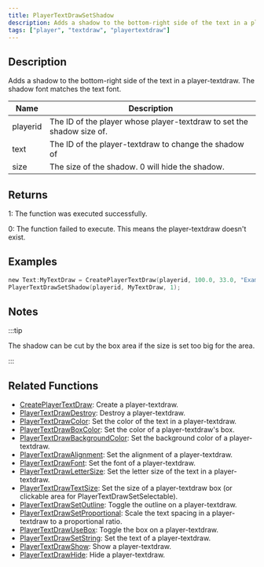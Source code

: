```yaml
---
title: PlayerTextDrawSetShadow
description: Adds a shadow to the bottom-right side of the text in a player-textdraw.
tags: ["player", "textdraw", "playertextdraw"]
---
```


<VersionWarn name='feature (player-textdraws)' version='SA-MP 0.3e' />

## Description

Adds a shadow to the bottom-right side of the text in a player-textdraw. The shadow font matches the text font.

| Name     | Description                                                           |
| -------- | --------------------------------------------------------------------- |
| playerid | The ID of the player whose player-textdraw to set the shadow size of. |
| text     | The ID of the player-textdraw to change the shadow of                 |
| size     | The size of the shadow. 0 will hide the shadow.                       |

## Returns

1: The function was executed successfully.

0: The function failed to execute. This means the player-textdraw doesn't exist.

## Examples

```c
new Text:MyTextDraw = CreatePlayerTextDraw(playerid, 100.0, 33.0, "Example Text");
PlayerTextDrawSetShadow(playerid, MyTextDraw, 1);
```

## Notes

:::tip

The shadow can be cut by the box area if the size is set too big for the area.

:::

## Related Functions

- [CreatePlayerTextDraw](CreatePlayerTextDraw.md): Create a player-textdraw.
- [PlayerTextDrawDestroy](PlayerTextDrawDestroy.md): Destroy a player-textdraw.
- [PlayerTextDrawColor](PlayerTextDrawColor.md): Set the color of the text in a player-textdraw.
- [PlayerTextDrawBoxColor](PlayerTextDrawBoxColor.md): Set the color of a player-textdraw's box.
- [PlayerTextDrawBackgroundColor](PlayerTextDrawBackgroundColor.md): Set the background color of a player-textdraw.
- [PlayerTextDrawAlignment](PlayerTextDrawAlignment.md): Set the alignment of a player-textdraw.
- [PlayerTextDrawFont](PlayerTextDrawFont.md): Set the font of a player-textdraw.
- [PlayerTextDrawLetterSize](PlayerTextDrawLetterSize.md): Set the letter size of the text in a player-textdraw.
- [PlayerTextDrawTextSize](PlayerTextDrawTextSize.md): Set the size of a player-textdraw box (or clickable area for PlayerTextDrawSetSelectable).
- [PlayerTextDrawSetOutline](PlayerTextDrawSetOutline.md): Toggle the outline on a player-textdraw.
- [PlayerTextDrawSetProportional](PlayerTextDrawSetProportional.md): Scale the text spacing in a player-textdraw to a proportional ratio.
- [PlayerTextDrawUseBox](PlayerTextDrawUseBox.md): Toggle the box on a player-textdraw.
- [PlayerTextDrawSetString](PlayerTextDrawSetString.md): Set the text of a player-textdraw.
- [PlayerTextDrawShow](PlayerTextDrawShow.md): Show a player-textdraw.
- [PlayerTextDrawHide](PlayerTextDrawHide.md): Hide a player-textdraw.
